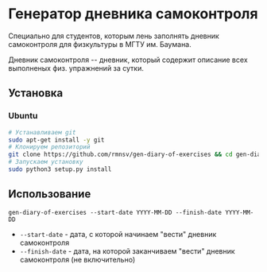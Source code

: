 # Генератор дневника самоконтроля
Специально для студентов, которым лень заполнять дневник самоконтроля для физкультуры в МГТУ им. Баумана.

Дневник самоконтроля -- дневник, который содержит описание всех выполненых физ. упражнений за сутки.

## Установка
### Ubuntu
```bash
# Устанавливаем git
sudo apt-get install -y git
# Клонируем репозиторий
git clone https://github.com/rmnsv/gen-diary-of-exercises && cd gen-diary-of-exercises
# Запускаем установку
sudo python3 setup.py install
```

## Использование
```
gen-diary-of-exercises --start-date YYYY-MM-DD --finish-date YYYY-MM-DD
```
* `--start-date` - дата, с которой начинаем "вести" дневник самоконтроля
* `--finish-date` - дата, на которой заканчиваем "вести" дневник самоконтроля (не включительно)
